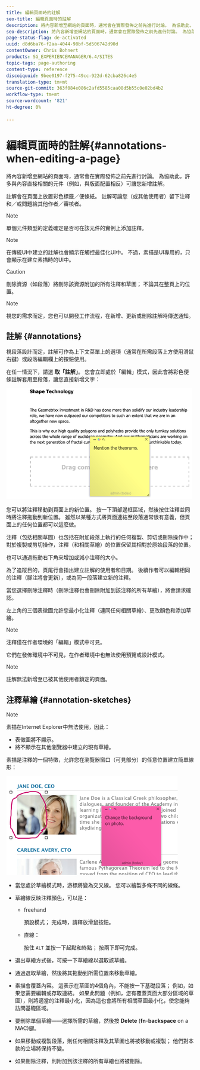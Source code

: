 ```yaml
---
title: 編輯頁面時的註解
seo-title: 編輯頁面時的註解
description: 將內容新增至網站的頁面時，通常會在實際發佈之前先進行討論。 為協助此，許多與內容直接相關的元件可讓您新增註解。
seo-description: 將內容新增至網站的頁面時，通常會在實際發佈之前先進行討論。 為協助此，許多與內容直接相關的元件可讓您新增註解。
page-status-flag: de-activated
uuid: d8d6ba76-f2aa-4044-98bf-5d506742d90d
contentOwner: Chris Bohnert
products: SG_EXPERIENCEMANAGER/6.4/SITES
topic-tags: page-authoring
content-type: reference
discoiquuid: 9bee0197-f275-49cc-922d-62cba826c4e5
translation-type: tm+mt
source-git-commit: 363f084e086c2afd5585caa08d5b55c0e02bd4b2
workflow-type: tm+mt
source-wordcount: '821'
ht-degree: 0%

---
```



# 編輯頁面時的註解{#annotations-when-editing-a-page}

將內容新增至網站的頁面時，通常會在實際發佈之前先進行討論。 為協助此，許多與內容直接相關的元件（例如，與版面配置相反）可讓您新增註解。

註解會在頁面上放置彩色標籤／便條紙。 註解可讓您（或其他使用者）留下注釋和／或問題給其他作者／審核者。

>[!NOTE]
>
>單個元件類型的定義確定是否可在該元件的實例上添加註釋。

>[!NOTE]
>
>在傳統UI中建立的註解也會顯示在觸控最佳化UI中。 不過，素描是UI專用的，只會顯示在建立素描時的UI中。

>[!CAUTION]
>
>刪除資源（如段落）將刪除該資源附加的所有注釋和草圖； 不論其在整頁上的位置。

>[!NOTE]
>
>視您的需求而定，您也可以開發工作流程，在新增、更新或刪除註解時傳送通知。

## 註解 {#annotations}

視段落設計而定，註解可作為上下文菜單上的選項（通常在所需段落上方使用滑鼠右鍵）或段落編輯欄上的按鈕使用。

在任一情況下，請選 **取「註解」**。 您會立即處於「編輯」模式，因此會將彩色便條註解套用至段落，讓您直接新增文字：

![chlimage_1-137](assets/chlimage_1-137.png)

您可以將注釋移動到頁面上的新位置。 按一下頂部邊框區域，然後按住注釋並同時將注釋拖動到新位置。 雖然以某種方式將頁面連結至段落通常很有意義，但頁面上的任何位置都可以這麼做。

注釋（包括相關草圖）也包括在附加段落上執行的任何複製、剪切或刪除操作中； 對於複製或剪切操作，注釋（和相關草繪）的位置保留其相對於原始段落的位置。

也可以通過拖動右下角來增加或減小注釋的大小。

為了追蹤目的，頁尾行會指出建立註解的使用者和日期。 後續作者可以編輯相同的注釋（腳注將會更新），或為同一段落建立新的注釋。

當您選擇刪除注釋時（刪除注釋也會刪除附加到該注釋的所有草繪），將會請求確認。

左上角的三個表徵圖允許您最小化注釋（連同任何相關草繪）、更改顏色和添加草繪。

>[!NOTE]
>
>注釋僅在作者環境的「編輯」模式中可見。
>
>它們在發佈環境中不可見，在作者環境中也無法使用預覽或設計模式。

>[!NOTE]
>
>註解無法新增至已被其他使用者鎖定的頁面。


## 注釋草繪 {#annotation-sketches}

>[!NOTE]
>
>素描在Internet Explorer中無法使用，因此：
>
>* 表徵圖將不顯示。
>* 將不顯示在其他瀏覽器中建立的現有草繪。

>



素描是注釋的一個特徵，允許您在瀏覽器窗口（可見部分）的任意位置建立簡單線形：

![chlimage_1-138](assets/chlimage_1-138.png)

* 當您處於草繪模式時，游標將變為交叉線。 您可以繪製多條不同的線條。
* 草繪線反映注釋顏色，可以是：

   * freehand

      預設模式； 完成時，請釋放滑鼠按鈕。

   * 直線：

      按住 `ALT` 並按一下起點和終點； 按兩下即可完成。

* 退出草繪方式後，可按一下草繪線以選取該草繪。
* 通過選取草繪，然後將其拖動到所需位置來移動草繪。
* 素描會覆蓋內容。 這表示在草圖的4個角內，不能按一下基礎段落； 例如，如果您需要編輯或存取連結。 如果此問題（例如，您有覆蓋頁面大部分區域的草圖），則將適當的注釋最小化，因為這也會將所有相關草圖最小化，使您能夠訪問基礎區域。
* 要刪除單個草繪——選擇所需的草繪，然後按 **Delete** (**fn**-**backspace** on a MAC)鍵。

* 如果移動或複製段落，則任何相關注釋及其草圖也將被移動或複製； 他們對本款的立場將保持不變。
* 如果刪除注釋，則附加到該注釋的所有草繪也將被刪除。

